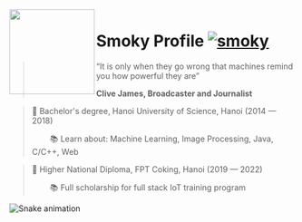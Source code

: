<img src="https://miro.medium.com/v2/resize:fit:640/format:webp/1*Erk4NawQOHkf4wSN7JmB_A.jpeg" align="left" width="150" height="150" />

# Smoky Profile [![smoky](https://cdn.jsdelivr.net/gh/sindresorhus/awesome@d7305f38d29fed78fa85652e3a63e154dd8e8829/media/badge.svg)](https://github.com/leluong141996)

> “It is only when they go wrong that machines remind you how powerful they are”
> 
> **Clive James, Broadcaster and Journalist**

> :school: Bachelor's degree, Hanoi University of Science, Hanoi (2014 — 2018)
> 
> &nbsp;&nbsp;&nbsp;&nbsp;&nbsp;&nbsp;&nbsp;&nbsp;:books: Learn about: Machine Learning, Image Processing, Java, C/C++, Web

> :school: Higher National Diploma, FPT Coking, Hanoi (2019 — 2022)
> 
> &nbsp;&nbsp;&nbsp;&nbsp;&nbsp;&nbsp;&nbsp;&nbsp;:books: Full scholarship for full stack IoT training program

![Snake animation](https://github.com/thepiyushmalhotra/thepiyushmalhotra/blob/output/github-contribution-grid-snake.svg)
